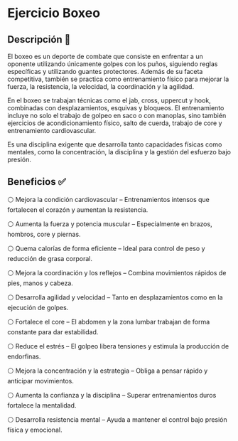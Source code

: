 # Ejercicio Boxeo 

## Descripción 📖 

El boxeo es un deporte de combate que consiste en enfrentar a un oponente utilizando únicamente golpes con los puños, siguiendo reglas específicas y utilizando guantes protectores. Además de su faceta competitiva, también se practica como entrenamiento físico para mejorar la fuerza, la resistencia, la velocidad, la coordinación y la agilidad.

En el boxeo se trabajan técnicas como el jab, cross, uppercut y hook, combinadas con desplazamientos, esquivas y bloqueos. El entrenamiento incluye no solo el trabajo de golpeo en saco o con manoplas, sino también ejercicios de acondicionamiento físico, salto de cuerda, trabajo de core y entrenamiento cardiovascular.

Es una disciplina exigente que desarrolla tanto capacidades físicas como mentales, como la concentración, la disciplina y la gestión del esfuerzo bajo presión.

## Beneficios ✅

⚪ Mejora la condición cardiovascular – Entrenamientos intensos que fortalecen el corazón y aumentan la resistencia.

⚪ Aumenta la fuerza y potencia muscular – Especialmente en brazos, hombros, core y piernas.

⚪ Quema calorías de forma eficiente – Ideal para control de peso y reducción de grasa corporal.

⚪ Mejora la coordinación y los reflejos – Combina movimientos rápidos de pies, manos y cabeza.

⚪ Desarrolla agilidad y velocidad – Tanto en desplazamientos como en la ejecución de golpes.

⚪ Fortalece el core – El abdomen y la zona lumbar trabajan de forma constante para dar estabilidad.

⚪ Reduce el estrés – El golpeo libera tensiones y estimula la producción de endorfinas.

⚪ Mejora la concentración y la estrategia – Obliga a pensar rápido y anticipar movimientos.

⚪ Aumenta la confianza y la disciplina – Superar entrenamientos duros fortalece la mentalidad.

⚪ Desarrolla resistencia mental – Ayuda a mantener el control bajo presión física y emocional.